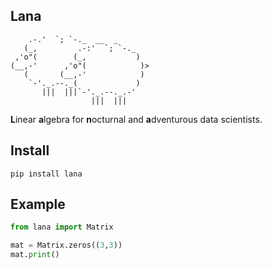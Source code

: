 ## Lana

```console
    .-.'  `; `-._  __  _
   (_,         .-:'  `; `-._
 ,'o"(        (_,           )
(__,-'      ,'o"(            )>
   (       (__,-'            )
    `-'._.--._(             )
       |||  |||`-'._.--._.-'
                  |||  |||
```

**L**inear **a**lgebra for **n**octurnal and **a**dventurous data scientists.

## Install 

```console
pip install lana
```

## Example 

```python
from lana import Matrix

mat = Matrix.zeros((3,3))
mat.print()
```

